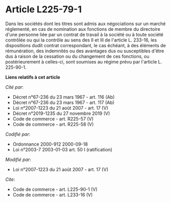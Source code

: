 # Article L225-79-1

Dans les sociétés dont les titres sont admis aux négociations sur un marché réglementé, en cas de nomination aux fonctions de
membre du directoire d'une personne liée par un contrat de travail à la société ou à toute société contrôlée ou qui la
contrôle au sens des II et III de l'article L. 233-16, les dispositions dudit contrat correspondant, le cas échéant, à des
éléments de rémunération, des indemnités ou des avantages dus ou susceptibles d'être dus à raison de la cessation ou du
changement de ces fonctions, ou postérieurement à celles-ci, sont soumises au régime prévu par l'article L. 225-90-1.

**Liens relatifs à cet article**

_Cité par_:

  - Décret n°67-236 du 23 mars 1967 - art. 116 (Ab)
  - Décret n°67-236 du 23 mars 1967 - art. 117 (Ab)
  - Loi n°2007-1223 du 21 août 2007 - art. 17 (V)
  - Décret n°2019-1235 du 27 novembre 2019 (V)
  - Code de commerce - art. R225-57 (V)
  - Code de commerce - art. R225-58 (V)

_Codifié par_:

  - Ordonnance 2000-912 2000-09-18
  - Loi n°2003-7 2003-01-03 art. 50 I (ratification)

_Modifié par_:

  - Loi n°2007-1223 du 21 août 2007 - art. 17 (V)

_Cite_:

  - Code de commerce - art. L225-90-1 (V)
  - Code de commerce - art. L233-16 (V)
